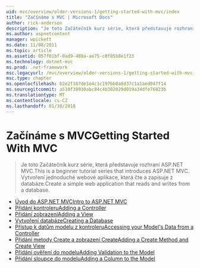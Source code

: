 ```yaml
---
uid: mvc/overview/older-versions-1/getting-started-with-mvc/index
title: "Začínáme s MVC | Microsoft Docs"
author: rick-anderson
description: "Je toto Začátečník kurz série, která představuje rozhraní ASP.NET MVC. Vytvoření jednoduché webové aplikace, která čte a zapisuje z databáze."
ms.author: aspnetcontent
manager: wpickett
ms.date: 11/08/2011
ms.topic: article
ms.assetid: 057f01bf-0ad9-488a-ae75-c8f85b8e1f23
ms.technology: dotnet-mvc
ms.prod: .net-framework
msc.legacyurl: /mvc/overview/older-versions-1/getting-started-with-mvc
msc.type: chapter
ms.openlocfilehash: b2e2f167de1e4c1c197bb0a8d37c1a1aed047f14
ms.sourcegitcommit: a510f38930abc84c4b302029d019a34dfe76823b
ms.translationtype: MT
ms.contentlocale: cs-CZ
ms.lasthandoff: 01/30/2018
---
```

<a name="getting-started-with-mvc"></a><span data-ttu-id="f8883-104">Začínáme s MVC</span><span class="sxs-lookup"><span data-stu-id="f8883-104">Getting Started With MVC</span></span>
====================
> <span data-ttu-id="f8883-105">Je toto Začátečník kurz série, která představuje rozhraní ASP.NET MVC.</span><span class="sxs-lookup"><span data-stu-id="f8883-105">This is a beginner tutorial series that introduces ASP.NET MVC.</span></span> <span data-ttu-id="f8883-106">Vytvoření jednoduché webové aplikace, která čte a zapisuje z databáze.</span><span class="sxs-lookup"><span data-stu-id="f8883-106">Create a simple web application that reads and writes from a database.</span></span>


- [<span data-ttu-id="f8883-107">Úvod do ASP.NET MVC</span><span class="sxs-lookup"><span data-stu-id="f8883-107">Intro to ASP.NET MVC</span></span>](getting-started-with-mvc-part1.md)
- [<span data-ttu-id="f8883-108">Přidání kontroleru</span><span class="sxs-lookup"><span data-stu-id="f8883-108">Adding a Controller</span></span>](getting-started-with-mvc-part2.md)
- [<span data-ttu-id="f8883-109">Přidání zobrazení</span><span class="sxs-lookup"><span data-stu-id="f8883-109">Adding a View</span></span>](getting-started-with-mvc-part3.md)
- [<span data-ttu-id="f8883-110">Vytvoření databáze</span><span class="sxs-lookup"><span data-stu-id="f8883-110">Creating a Database</span></span>](getting-started-with-mvc-part4.md)
- [<span data-ttu-id="f8883-111">Přístup k datům modelu z kontroleru</span><span class="sxs-lookup"><span data-stu-id="f8883-111">Accessing your Model's Data from a Controller</span></span>](getting-started-with-mvc-part5.md)
- [<span data-ttu-id="f8883-112">Přidání metody Create a zobrazení Create</span><span class="sxs-lookup"><span data-stu-id="f8883-112">Adding a Create Method and Create View</span></span>](getting-started-with-mvc-part6.md)
- [<span data-ttu-id="f8883-113">Přidání ověření do modelu</span><span class="sxs-lookup"><span data-stu-id="f8883-113">Adding Validation to the Model</span></span>](getting-started-with-mvc-part7.md)
- [<span data-ttu-id="f8883-114">Přidání sloupce do modelu</span><span class="sxs-lookup"><span data-stu-id="f8883-114">Adding a Column to the Model</span></span>](getting-started-with-mvc-part8.md)
